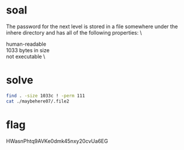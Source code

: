 # soal
The password for the next level is stored in a file somewhere under the inhere directory and has all of the following properties: \

human-readable \
1033 bytes in size \
not executable \

# solve
```bash
find . -size 1033c ! -perm 111
cat ./maybehere07/.file2
```

# flag
HWasnPhtq9AVKe0dmk45nxy20cvUa6EG